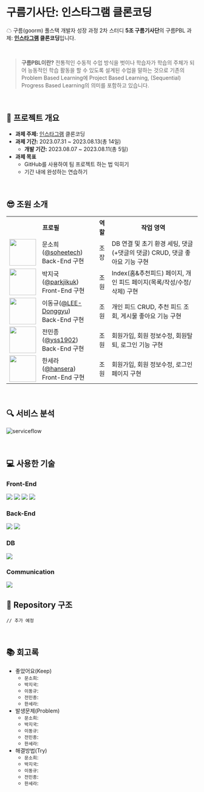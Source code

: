 # 구름기사단: 인스타그램 클론코딩
☁ 구름(goorm) 풀스택 개발자 성장 과정 2차 스터디 **5조 구름기사단**의 구름PBL 과제: **[인스타그램](https://www.instagram.com/) 클론코딩**입니다.

<br>

> **구름PBL이란?** 전통적인 수동적 수업 방식을 벗이나 학습자가 학습의 주체가 되어 능동적인 학습 활동을 할 수 있도록 설계된 수업을 말하는 것으로 기존의 Problem Based Learning에 Project Based Learning, (Sequential) Progress Based Learning의 의미를 포함하고 있습니다.

<br>

## 📌 프로젝트 개요

- **과제 주제:** [인스타그램](https://www.instagram.com/) 클론코딩
- **과제 기간:** 2023.07.31 ~ 2023.08.13(총 14일)
  + **개발 기간:** 2023.08.07 ~ 2023.08.11(총 5일)
- **과제 목표** 
  + GitHub를 사용하여 팀 프로젝트 하는 법 익히기
  + 기간 내에 완성하는 연습하기

<br>

## 😎 조원 소개

<table>
  <tr>
    <th colspan="2" align="center">프로필</th>
    <th align="center">역할</th>
    <th align="center">작업 영역</th>
  </tr>
  <tr>
    <td align="center"><img src="https://avatars.githubusercontent.com/u/121299334?v=4" width="70"></td>
    <td>문소희(<a href="https://github.com/soheetech" target="_blank">@soheetech</a>)<br>Back-End 구현</td>
    <td align="center">조장</td>
    <td>DB 연결 및 초기 환경 세팅, 댓글(+댓글의 댓글) CRUD, 댓글 좋아요 기능 구현</td>
  </tr>
  <tr>
    <td align="center"><img src="https://avatars.githubusercontent.com/u/58635833?v=4" width="70"></td>
    <td>박지국(<a href="https://github.com/parkjikuk" target="_blank">@parkjikuk</a>)<br>Front-End 구현</td>
    <td align="center">조원</td>
    <td>Index(홈&추천피드) 페이지, 개인 피드 페이지(목록/작성/수정/삭제) 구현</td>
  </tr>
  <tr>
    <td align="center"><img src="https://avatars.githubusercontent.com/u/62269067?v=4" width="70"></td>
    <td>이동규(<a href="https://github.com/LEE-Donggyu" target="_blank">@LEE-Donggyu</a>)<br>Back-End 구현</td>
    <td align="center">조원</td>
    <td>개인 피드 CRUD, 추천 피드 조회, 게시물 좋아요 기능 구현</td>
  </tr>
  <tr>
    <td align="center"><img src="https://avatars.githubusercontent.com/u/50459192?v=4" width="70"></td>
    <td>전민종(<a href="https://github.com/yss1902" target="_blank">@yss1902</a>)<br>Back-End 구현</td>
    <td align="center">조원</td>
    <td>회원가입, 회원 정보수정, 회원탈퇴, 로그인 기능 구현</td>
  </tr>
  <tr>
    <td align="center"><img src="https://avatars.githubusercontent.com/u/54804220?v=4" width="70"></td>
    <td>한세라(<a href="https://github.com/hansera" target="_blank">@hansera</a>)<br>Front-End 구현</td>
    <td align="center">조원</td>
    <td>회원가입, 회원 정보수정, 로그인 페이지 구현</td>
  </tr>
</table>

<br>

## 🔍 서비스 분석
![serviceflow](https://github.com/goorm-fullstack/knightsInstagram/assets/121299334/a2d66927-a716-4596-9b37-fff8bba0d031)

<br>

## 💻 사용한 기술

### Front-End
<img src="https://img.shields.io/badge/html5-E34F26?style=for-the-badge&logo=html5&logoColor=white"> <img src="https://img.shields.io/badge/css-1572B6?style=for-the-badge&logo=css3&logoColor=white"> <img src="https://img.shields.io/badge/javascript-F7DF1E?style=for-the-badge&logo=javascript&logoColor=black"> <img src="https://img.shields.io/badge/react-61DAFB?style=for-the-badge&logo=react&logoColor=black">

### Back-End
<img src="https://img.shields.io/badge/java-007396?style=for-the-badge&logo=java&logoColor=white"> <img src="https://img.shields.io/badge/spring-6DB33F?style=for-the-badge&logo=spring&logoColor=white">

### DB
<img src="https://img.shields.io/badge/firebase-FFCA28?style=for-the-badge&logo=firebase&logoColor=black">

### Communication
<img src="https://img.shields.io/badge/Discord-5865F2?style=for-the-badge&logo=Discord&logoColor=white">

<br>

## 📁 Repository 구조

```
// 추가 예정
```

<br>

## 📚 회고록

- 좋았어요(Keep)
  + `문소희`: 
  + `박지국`: 
  + `이동규`: 
  + `전민종`: 
  + `한세라`: 
- 발생문제(Problem)
  + `문소희`: 
  + `박지국`: 
  + `이동규`: 
  + `전민종`: 
  + `한세라`: 
- 해결방법(Try)
  + `문소희`: 
  + `박지국`: 
  + `이동규`: 
  + `전민종`: 
  + `한세라`: 

